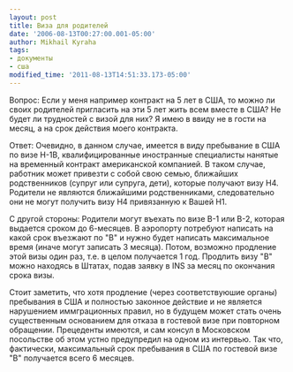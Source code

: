 ```yaml
---
layout: post
title: Виза для родителей
date: '2006-08-13T00:27:00.001-05:00'
author: Mikhail Kyraha
tags:
- документы
- сша
modified_time: '2011-08-13T14:51:33.173-05:00'
---
```


Вопрос:
Если у меня например контракт на 5 лет в США, то можно ли своих родителей пригласить на эти 5 лет жить всем вместе в США? Не будет ли трудностей с визой для них? Я имею в ввиду не в гости на месяц, а на срок действия моего контракта.

Ответ:
Очевидно, в данном случае, имеется в виду пребывание в США по визе H-1B, квалифицированные иностранные специалисты нанятые на временный контракт американской компанией. В таком случае, работник может привезти с собой свою семью, ближайших родственников (супруг или супруга, дети), которые получают визу H4. Родители не являются ближайшими родственниками, следовательно они не могут получить визу H4 привязанную к Вашей H1.

С другой стороны:
Родители могут въехать по визе B-1 или B-2, которая выдается сроком до 6-месяцев. В аэропорту потребуют написать на какой срок въезжают по "B" и нужно будет написать максимальное время (иначе могут записать 3 месяца). Потом, возможно продление этой визы один раз, т.е. в целом получается 1 год. Продлить визу "B" можно находясь в Штатах, подав заявку в INS за месяц по окончания срока визы.

Стоит заметить, что хотя продление (через соответствуюшие органы) пребывания в США и полностью законное действие и не является нарушением иммграционных правил, но в будущем может стать очень существенным основанием для отказа в гостевой визе при повторном обращении. Прецеденты имеются, и сам консул в Московском посольстве об этом устно предупредил на одном из интервью. Так что, фактически, максимальный срок пребывания в США по гостевой визе "B" получается всего 6 месяцев.